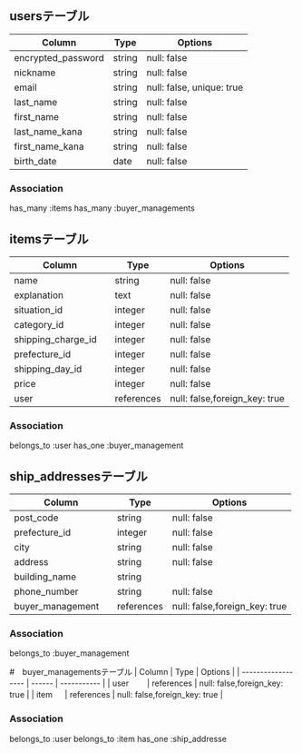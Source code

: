 ## usersテーブル
| Column             | Type   | Options     |
| ------------------ | ------ | ----------- |
| encrypted_password | string | null: false |
| nickname           | string | null: false |
| email              | string | null: false, unique: true |
| last_name          | string | null: false |
| first_name         | string | null: false |
| last_name_kana     | string | null: false |
| first_name_kana     | string | null: false |
| birth_date         | date   | null: false |

### Association
has_many :items
has_many :buyer_managements



## itemsテーブル
| Column             | Type   | Options     |
| ------------------ | ------ | ----------- |
| name               | string | null: false |
| explanation　　　   | text   | null: false |
| situation_id       | integer| null: false |
| category_id        | integer| null: false |
| shipping_charge_id　| integer| null: false |
| prefecture_id      | integer| null: false |
| shipping_day_id   | integer| null: false |
| price              | integer| null: false |
| user　　            | references | null: false,foreign_key: true |

### Association
belongs_to :user
has_one :buyer_management




## ship_addressesテーブル
| Column             | Type   | Options     |
| ------------------ | ------ | ----------- |
| post_code    　　  | string  | null: false |
| prefecture_id   　| integer| null: false |
| city               | string | null: false |
| address            | string | null: false |
| building_name      | string |             |
| phone_number       | string | null: false |
| buyer_management　 | references | null: false,foreign_key: true |

### Association
belongs_to :buyer_management


#　buyer_managementsテーブル
| Column             | Type   | Options     |
| ------------------ | ------ | ----------- |
| user　　            | references | null: false,foreign_key: true |
| item     　        | references | null: false,foreign_key: true |

### Association
belongs_to :user
belongs_to :item
has_one :ship_addresse
